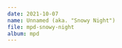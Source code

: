 ```yaml
---
date: 2021-10-07
name: Unnamed (aka. "Snowy Night")
file: mpd-snowy-night
album: mpd
---
```


<!-- This one is also based on a melody invented on the piano. I tried to mix it with the sound from "Gloomy Ocean", but it ended up rather bad. On the other hand, the later melodies may sound interesting. -->

